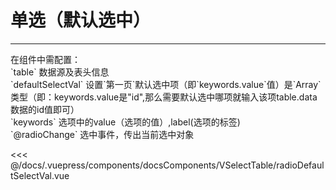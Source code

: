# 单选（默认选中）

---

<common-code-format>
  <docsComponents-VSelectTable-radioDefaultSelectVal slot="source"></docsComponents-VSelectTable-radioDefaultSelectVal>
  在组件中需配置：<br/>
`table` 数据源及表头信息<br/>
`defaultSelectVal` 设置`第一页`默认选中项（即`keywords.value`值）是`Array`类型（即：keywords.value是"id",那么需要默认选中哪项就输入该项table.data数据的id值即可）<br/>
`keywords` 选项中的value（选项的值）,label(选项的标签)<br/>
`@radioChange` 选中事件，传出当前选中对象

<<< @/docs/.vuepress/components/docsComponents/VSelectTable/radioDefaultSelectVal.vue
</common-code-format>
